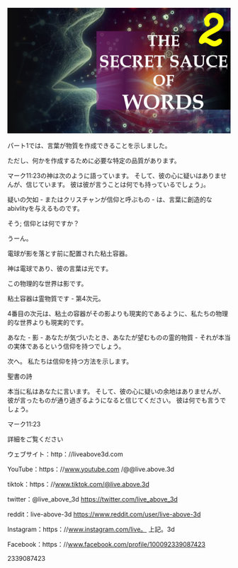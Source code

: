 ![Video cover image](../cover.jpeg "cover-photo")

パート1では、言葉が物質を作成できることを示しました。

ただし、何かを作成するために必要な特定の品質があります。

マーク11:23の神は次のように語っています。 そして、彼の心に疑いはありませんが、信じています。 彼は彼が言うことは何でも持っているでしょう」。

疑いの欠如 - またはクリスチャンが信仰と呼ぶもの - は、言葉に創造的なabivlityを与えるものです。

そう; 信仰とは何ですか？

うーん。

電球が影を落とす前に配置された粘土容器。

神は電球であり、彼の言葉は光です。

この物理的な世界は影です。

粘土容器は霊物質です - 第4次元。

4番目の次元は、粘土の容器がその影よりも現実的であるように、私たちの物理的な世界よりも現実的です。

あなた - 影 - あなたが気づいたとき、あなたが望むものの霊的物質 - それが本当の実体であるという信仰を持つでしょう。

次へ。 私たちは信仰を持つ方法を示します。

聖書の詩

本当に私はあなたに言います。 そして、彼の心に疑いの余地はありませんが、彼が言ったものが通り過ぎるようになると信じてください。 彼は何でも言うでしょう。

マーク11:23

詳細をご覧ください

ウェブサイト：http：//liveabove3d.com

YouTube：https：//www.youtube.com /@@live.above.3d

tiktok：https：//www.tiktok.com/@live.above.3d

twitter：@live_above_3d https://twitter.com/live_above_3d

reddit：live-above-3d https://www.reddit.com/user/live-above-3d

Instagram：https：//www.instagram.com/live。 上記。3d

Facebook：https：//www.facebook.com/profile/100092339087423

2339087423
